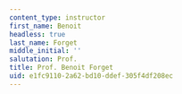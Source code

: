 ```yaml
---
content_type: instructor
first_name: Benoit
headless: true
last_name: Forget
middle_initial: ''
salutation: Prof.
title: Prof. Benoit Forget
uid: e1fc9110-2a62-bd10-ddef-305f4df208ec
---
```

